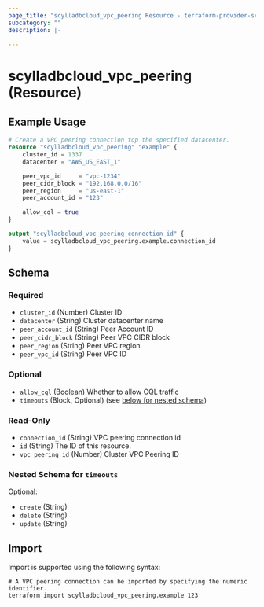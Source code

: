```yaml
---
page_title: "scylladbcloud_vpc_peering Resource - terraform-provider-scylladbcloud"
subcategory: ""
description: |-
  
---
```


# scylladbcloud_vpc_peering (Resource)



## Example Usage

```terraform
# Create a VPC peering connection top the specified datacenter.
resource "scylladbcloud_vpc_peering" "example" {
	cluster_id = 1337
	datacenter = "AWS_US_EAST_1"

	peer_vpc_id     = "vpc-1234"
	peer_cidr_block = "192.168.0.0/16"
	peer_region     = "us-east-1"
	peer_account_id = "123"

	allow_cql = true
}

output "scylladbcloud_vpc_peering_connection_id" {
	value = scylladbcloud_vpc_peering.example.connection_id
}
```

<!-- schema generated by tfplugindocs -->
## Schema

### Required

- `cluster_id` (Number) Cluster ID
- `datacenter` (String) Cluster datacenter name
- `peer_account_id` (String) Peer Account ID
- `peer_cidr_block` (String) Peer VPC CIDR block
- `peer_region` (String) Peer VPC region
- `peer_vpc_id` (String) Peer VPC ID

### Optional

- `allow_cql` (Boolean) Whether to allow CQL traffic
- `timeouts` (Block, Optional) (see [below for nested schema](#nestedblock--timeouts))

### Read-Only

- `connection_id` (String) VPC peering connection id
- `id` (String) The ID of this resource.
- `vpc_peering_id` (Number) Cluster VPC Peering ID

<a id="nestedblock--timeouts"></a>
### Nested Schema for `timeouts`

Optional:

- `create` (String)
- `delete` (String)
- `update` (String)

## Import

Import is supported using the following syntax:

```shell
# A VPC peering connection can be imported by specifying the numeric identifier.
terraform import scylladbcloud_vpc_peering.example 123
```
